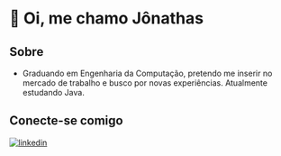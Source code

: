 # 👋 Oi, me chamo Jônathas

## Sobre 

- Graduando em Engenharia da Computação, pretendo me inserir no mercado de trabalho e busco por novas experiências. Atualmente estudando Java.

## Conecte-se comigo

[![linkedin](https://img.shields.io/badge/linkedin-0A66C2?style=for-the-badge&logo=linkedin&logoColor=white)](https://www.linkedin.com/in/j%C3%B4nathaschagas/)